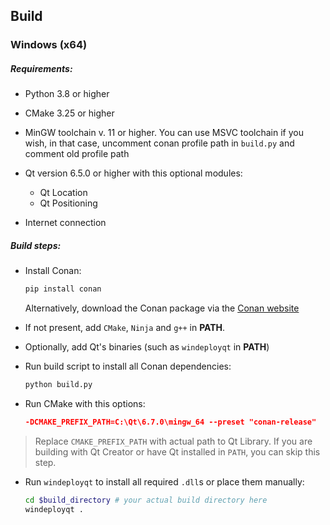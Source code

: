 ## Build

### Windows (x64)

##### Requirements:

- Python 3.8 or higher

- CMake 3.25 or higher

- MinGW toolchain v. 11 or higher. You can use MSVC toolchain if you wish, in that case, uncomment conan profile path in `build.py` and comment old profile path

- Qt version 6.5.0 or higher with this optional modules:

  - Qt Location
  - Qt Positioning

- Internet connection

  

##### Build steps:

- Install Conan:

  

  ```sh
  pip install conan
  ```

  Alternatively, download the Conan package via the [Conan website](https://conan.io/downloads)

- If not present, add `CMake`, `Ninja` and `g++` in **PATH**.
- Optionally, add Qt's binaries (such as `windeployqt` in **PATH**)

- Run build script to install all Conan dependencies:

  ```sh
  python build.py
  ```

- Run CMake with this options:

  ```cmake
  -DCMAKE_PREFIX_PATH=C:\Qt\6.7.0\mingw_64 --preset "conan-release"
  ```

> Replace `CMAKE_PREFIX_PATH` with actual path to Qt Library. If you are building with Qt Creator or have Qt installed in `PATH`, you can skip this step.

- Run `windeployqt` to install all required `.dll`s or place them manually:

  ```sh
  cd $build_directory # your actual build directory here
  windeployqt .
  ```

  
